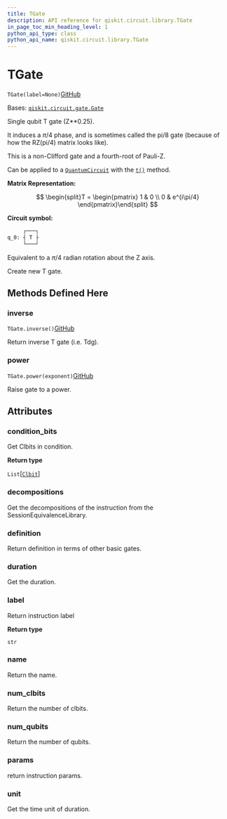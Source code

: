```yaml
---
title: TGate
description: API reference for qiskit.circuit.library.TGate
in_page_toc_min_heading_level: 1
python_api_type: class
python_api_name: qiskit.circuit.library.TGate
---
```


# TGate

<span id="qiskit.circuit.library.TGate" />

`TGate(label=None)`[GitHub](https://github.com/qiskit/qiskit/tree/stable/0.23/qiskit/circuit/library/standard_gates/t.py "view source code")

Bases: [`qiskit.circuit.gate.Gate`](qiskit.circuit.Gate "qiskit.circuit.gate.Gate")

Single qubit T gate (Z\*\*0.25).

It induces a $\pi/4$ phase, and is sometimes called the pi/8 gate (because of how the RZ(pi/4) matrix looks like).

This is a non-Clifford gate and a fourth-root of Pauli-Z.

Can be applied to a [`QuantumCircuit`](qiskit.circuit.QuantumCircuit "qiskit.circuit.QuantumCircuit") with the [`t()`](qiskit.circuit.QuantumCircuit#t "qiskit.circuit.QuantumCircuit.t") method.

**Matrix Representation:**

$$
\begin{split}T = \begin{pmatrix}
        1 & 0 \\
        0 & e^{i\pi/4}
    \end{pmatrix}\end{split}
$$

**Circuit symbol:**

```python
     ┌───┐
q_0: ┤ T ├
     └───┘
```

Equivalent to a $\pi/4$ radian rotation about the Z axis.

Create new T gate.

## Methods Defined Here

### inverse

<span id="qiskit.circuit.library.TGate.inverse" />

`TGate.inverse()`[GitHub](https://github.com/qiskit/qiskit/tree/stable/0.23/qiskit/circuit/library/standard_gates/t.py "view source code")

Return inverse T gate (i.e. Tdg).

### power

<span id="qiskit.circuit.library.TGate.power" />

`TGate.power(exponent)`[GitHub](https://github.com/qiskit/qiskit/tree/stable/0.23/qiskit/circuit/library/standard_gates/t.py "view source code")

Raise gate to a power.

## Attributes

<span id="qiskit.circuit.library.TGate.condition_bits" />

### condition\_bits

Get Clbits in condition.

**Return type**

`List`\[[`Clbit`](qiskit.circuit.Clbit "qiskit.circuit.classicalregister.Clbit")]

<span id="qiskit.circuit.library.TGate.decompositions" />

### decompositions

Get the decompositions of the instruction from the SessionEquivalenceLibrary.

<span id="qiskit.circuit.library.TGate.definition" />

### definition

Return definition in terms of other basic gates.

<span id="qiskit.circuit.library.TGate.duration" />

### duration

Get the duration.

<span id="qiskit.circuit.library.TGate.label" />

### label

Return instruction label

**Return type**

`str`

<span id="qiskit.circuit.library.TGate.name" />

### name

Return the name.

<span id="qiskit.circuit.library.TGate.num_clbits" />

### num\_clbits

Return the number of clbits.

<span id="qiskit.circuit.library.TGate.num_qubits" />

### num\_qubits

Return the number of qubits.

<span id="qiskit.circuit.library.TGate.params" />

### params

return instruction params.

<span id="qiskit.circuit.library.TGate.unit" />

### unit

Get the time unit of duration.

